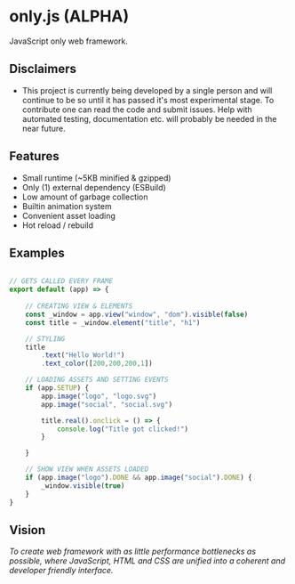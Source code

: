 # only.js (ALPHA)

JavaScript only web framework.

**Disclaimers**
------
+ This project is currently being developed by a single person and will continue to be so until
it has passed it's most experimental stage. To contribute one can read the code and submit issues. Help with
automated testing, documentation etc. will probably be needed in the near future.

**Features**
------
+ Small runtime (~5KB minified & gzipped)
+ Only (1) external dependency (ESBuild)
+ Low amount of garbage collection
+ Builtin animation system
+ Convenient asset loading
+ Hot reload / rebuild

**Examples**
------
```javascript

// GETS CALLED EVERY FRAME
export default (app) => {
    
    // CREATING VIEW & ELEMENTS
    const _window = app.view("window", "dom").visible(false)
    const title = _window.element("title", "h1")

    // STYLING
    title
        .text("Hello World!")
        .text_color([200,200,200,1])

    // LOADING ASSETS AND SETTING EVENTS
    if (app.SETUP) {
        app.image("logo", "logo.svg")
        app.image("social", "social.svg")

        title.real().onclick = () => {
            console.log("Title got clicked!")
        }

    }

    // SHOW VIEW WHEN ASSETS LOADED
    if (app.image("logo").DONE && app.image("social").DONE) {
        _window.visible(true)
    }
}

```

**Vision**
------
*To create web framework with as little performance bottlenecks as possible, where 
JavaScript, HTML and CSS are unified into a coherent and developer friendly interface.*
